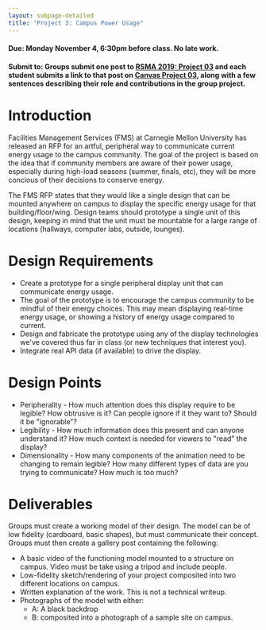 ```yaml
---
layout: subpage-detailed
title: "Project 3: Campus Power Usage"
---
```




#### Due: Monday November 4, 6:30pm before class. No late work.

#### Submit to: Groups submit one post to [RSMA 2019: Project 03](http://ideate.xsead.cmu.edu/gallery/pools/project-03-data-visualization/) and each student submits a link to that post on [Canvas Project 03](https://canvas.cmu.edu/courses/6049/assignments/100774), along with a few sentences describing their role and contributions in the group project.


# Introduction

Facilities Management Services (FMS) at Carnegie Mellon University has released an RFP for an artful, peripheral way to communicate current energy usage to the campus community. The goal of the project is based on the idea that if community members are aware of their power usage, especially during high-load seasons (summer, finals, etc), they will be more concious of their decisions to conserve energy.

The FMS RFP states that they would like a single design that can be mounted anywhere on campus to display the specific energy usage for that building/floor/wing. Design teams should prototype a single unit of this design, keeping in mind that the unit must be mountable for a large range of locations (hallways, computer labs, outside, lounges).

# Design Requirements

- Create a prototype for a single peripheral display unit that can communicate energy usage. 
- The goal of the prototype is to encourage the campus community to be mindful of their energy choices. This may mean displaying real-time energy usage, or showing a history of energy usage compared to current.
- Design and fabricate the prototype using any of the display technologies we've covered thus far in class (or new techniques that interest you).
- Integrate real API data (if available) to drive the display.

# Design Points
- Peripherality - How much attention does this display require to be legible? How obtrusive is it? Can people ignore if it they want to? Should it be "ignorable"?
- Legibility - How much information does this present and can anyone understand it? How much context is needed for viewers to "read" the display?
- Dimensionality - How many components of the animation need to be changing to remain legible? How many different types of data are you trying to communicate? How much is too much?


# Deliverables

Groups must create a working model of their design. The model can be of low fidelity (cardboard, basic shapes), but must communicate their concept. Groups must then create a gallery post containing the following:

- A basic video of the functioning model mounted to a structure on campus. Video must be take using a tripod and include people.
- Low-fidelity sketch/rendering of your project composited into two different locations on campus.
- Written explanation of the work. This is not a technical writeup.
- Photographs of the model with either:
  - A: A black backdrop
  - B: composited into a photograph of a sample site on campus.